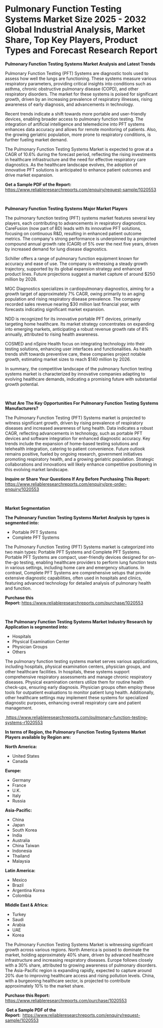 <p><h1>Pulmonary Function Testing Systems Market Size 2025 - 2032 Global Industrial Analysis, Market Share, Top Key Players, Product Types and Forecast Research Report</h1></p><p><strong>Pulmonary Function Testing Systems Market Analysis and Latest Trends</strong></p>
<p><p>Pulmonary Function Testing (PFT) Systems are diagnostic tools used to assess how well the lungs are functioning. These systems measure various respiratory parameters, providing critical insights into conditions such as asthma, chronic obstructive pulmonary disease (COPD), and other respiratory disorders. The market for these systems is poised for significant growth, driven by an increasing prevalence of respiratory illnesses, rising awareness of early diagnosis, and advancements in technology.</p><p>Recent trends indicate a shift towards more portable and user-friendly devices, enabling broader access to pulmonary function testing. The integration of artificial intelligence and telemedicine into PFT systems enhances data accuracy and allows for remote monitoring of patients. Also, the growing geriatric population, more prone to respiratory conditions, is further fueling market demand.</p><p>The Pulmonary Function Testing Systems Market is expected to grow at a CAGR of 10.6% during the forecast period, reflecting the rising investments in healthcare infrastructure and the need for effective respiratory care diagnostics. As the healthcare landscape evolves, the adoption of innovative PFT solutions is anticipated to enhance patient outcomes and drive market expansion.</p></p>
<p><strong>Get a Sample PDF of the Report:&nbsp;</strong> <a href="https://www.reliableresearchreports.com/enquiry/request-sample/1020553?utm_campaign=3278&utm_medium=2&utm_source=Github&utm_content=ia&utm_term=13042025&utm_id=pulmonary-function-testing-systems">https://www.reliableresearchreports.com/enquiry/request-sample/1020553</a></p>
<p>&nbsp;</p>
<p><strong>Pulmonary Function Testing Systems Major Market Players</strong></p>
<p><p>The pulmonary function testing (PFT) systems market features several key players, each contributing to advancements in respiratory diagnostics. CareFusion (now part of BD) leads with its innovative PFT solutions, focusing on continuous R&D, resulting in enhanced patient outcome metrics. The company's strong performance is underpinned by a projected compound annual growth rate (CAGR) of 5% over the next five years, driven by increased demand for lung disease diagnostics.</p><p>Schiller offers a range of pulmonary function equipment known for accuracy and ease of use. The company is witnessing a steady growth trajectory, supported by its global expansion strategy and enhanced product lines. Future projections suggest a market capture of around $250 million by 2028.</p><p>MGC Diagnostics specializes in cardiopulmonary diagnostics, aiming for a growth target of approximately 7% CAGR, owing primarily to an aging population and rising respiratory disease prevalence. The company recorded sales revenue nearing $30 million last financial year, with forecasts indicating significant market expansion.</p><p>NDD is recognized for its innovative portable PFT devices, primarily targeting home healthcare. Its market strategy concentrates on expanding into emerging markets, anticipating a robust revenue growth rate of 8% annually, attributed to rising health awareness.</p><p>COSMED and nSpire Health focus on integrating technology into their testing solutions, enhancing user interfaces and functionalities. As health trends shift towards preventive care, these companies project notable growth, estimating market sizes to reach $140 million by 2026.</p><p>In summary, the competitive landscape of the pulmonary function testing systems market is characterized by innovative companies adapting to evolving healthcare demands, indicating a promising future with substantial growth potential.</p></p>
<p>&nbsp;</p>
<p><strong>What Are The Key Opportunities For Pulmonary Function Testing Systems Manufacturers?</strong></p>
<p><p>The Pulmonary Function Testing (PFT) Systems market is projected to witness significant growth, driven by rising prevalence of respiratory diseases and increased awareness of lung health. Data indicates a robust CAGR, reflecting advancements in technology, such as portable PFT devices and software integration for enhanced diagnostic accuracy. Key trends include the expansion of home-based testing solutions and telehealth integration, catering to patient convenience. Future outlook remains positive, fueled by ongoing research, government initiatives promoting respiratory health, and a growing geriatric population. Strategic collaborations and innovations will likely enhance competitive positioning in this evolving market landscape.</p></p>
<p><strong>Inquire or Share Your Questions If Any Before Purchasing This Report:</strong> <a href="https://www.reliableresearchreports.com/enquiry/pre-order-enquiry/1020553?utm_campaign=3278&utm_medium=2&utm_source=Github&utm_content=ia&utm_term=13042025&utm_id=pulmonary-function-testing-systems">https://www.reliableresearchreports.com/enquiry/pre-order-enquiry/1020553</a></p>
<p>&nbsp;</p>
<p><strong>Market Segmentation</strong></p>
<p><strong>The Pulmonary Function Testing Systems Market Analysis by types is segmented into:</strong></p>
<p><ul><li>Portable PFT Systems</li><li>Complete PFT Systems</li></ul></p>
<p><p>The Pulmonary Function Testing (PFT) Systems market is categorized into two main types: Portable PFT Systems and Complete PFT Systems. Portable PFT Systems are compact, user-friendly devices designed for on-the-go testing, enabling healthcare providers to perform lung function tests in various settings, including home care and emergency situations. In contrast, Complete PFT Systems are comprehensive setups that provide extensive diagnostic capabilities, often used in hospitals and clinics, featuring advanced technology for detailed analysis of pulmonary health and function.</p></p>
<p><strong>Purchase this Report:&nbsp;</strong><a href="https://www.reliableresearchreports.com/purchase/1020553?utm_campaign=3278&utm_medium=2&utm_source=Github&utm_content=ia&utm_term=13042025&utm_id=pulmonary-function-testing-systems">https://www.reliableresearchreports.com/purchase/1020553</a></p>
<p>&nbsp;</p>
<p><strong>The Pulmonary Function Testing Systems Market Industry Research by Application is segmented into:</strong></p>
<p><ul><li>Hospitals</li><li>Physical Examination Center</li><li>Physician Groups</li><li>Others</li></ul></p>
<p><p>The pulmonary function testing systems market serves various applications, including hospitals, physical examination centers, physician groups, and other healthcare facilities. In hospitals, these systems support comprehensive respiratory assessments and manage chronic respiratory diseases. Physical examination centers utilize them for routine health check-ups, ensuring early diagnosis. Physician groups often employ these tools for outpatient evaluations to monitor patient lung health. Additionally, other healthcare settings may implement these systems for specialized diagnostic purposes, enhancing overall respiratory care and patient management.</p></p>
<p><a href="https://www.reliableresearchreports.com/pulmonary-function-testing-systems-r1020553?utm_campaign=3278&utm_medium=2&utm_source=Github&utm_content=ia&utm_term=13042025&utm_id=pulmonary-function-testing-systems">&nbsp;https://www.reliableresearchreports.com/pulmonary-function-testing-systems-r1020553</a></p>
<p><strong>In terms of Region, the Pulmonary Function Testing Systems Market Players available by Region are:</strong></p>
<p>
    <p> <strong> North America: </strong>
        <ul>
            <li>United States</li>
            <li>Canada</li>
        </ul>
        </p> 
    <p> <strong> Europe: </strong>
        <ul>
            <li>Germany</li>
            <li>France</li>
            <li>U.K.</li>
            <li>Italy</li>
            <li>Russia</li>
        </ul>
        </p> 
    <p> <strong> Asia-Pacific: </strong>
        <ul>
            <li>China</li>
            <li>Japan</li>
            <li>South Korea</li>
            <li>India</li>
            <li>Australia</li>
            <li>China Taiwan</li>
            <li>Indonesia</li>
            <li>Thailand</li>
            <li>Malaysia</li>
        </ul>
        </p> 
    <p> <strong> Latin America: </strong>
        <ul>
            <li>Mexico</li>
            <li>Brazil</li>
            <li>Argentina Korea</li>
            <li>Colombia</li>
        </ul>
        </p> 
    <p> <strong> Middle East & Africa: </strong>
        <ul>
            <li>Turkey</li>
            <li>Saudi</li>
            <li>Arabia</li>
            <li>UAE</li>
            <li>Korea</li>
        </ul>
    </p>
    </p>
<p><p>The Pulmonary Function Testing Systems Market is witnessing significant growth across various regions. North America is poised to dominate the market, holding approximately 40% share, driven by advanced healthcare infrastructure and increasing respiratory diseases. Europe follows closely with a 30% share, attributed to growing awareness of pulmonary disorders. The Asia-Pacific region is expanding rapidly, expected to capture around 20% due to improving healthcare access and rising pollution levels. China, with a burgeoning healthcare sector, is projected to contribute approximately 10% to the market share.</p></p>
<p><strong>Purchase this Report: </strong><a href="https://www.reliableresearchreports.com/purchase/1020553?utm_campaign=3278&utm_medium=2&utm_source=Github&utm_content=ia&utm_term=13042025&utm_id=pulmonary-function-testing-systems">https://www.reliableresearchreports.com/purchase/1020553</a></p>
<p>&nbsp;<strong>Get a Sample PDF of the Report:&nbsp;&nbsp;</strong><a href="https://www.reliableresearchreports.com/enquiry/request-sample/1020553?utm_campaign=3278&utm_medium=2&utm_source=Github&utm_content=ia&utm_term=13042025&utm_id=pulmonary-function-testing-systems">https://www.reliableresearchreports.com/enquiry/request-sample/1020553</a></p>
<p><strong></strong></p>
<p><p></p><p></p><p></p></p>
